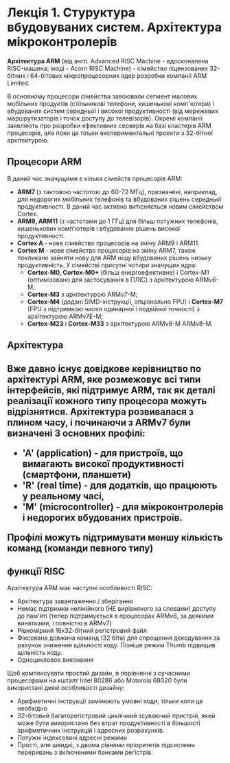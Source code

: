 <h1>Лекція 1. Стуруктура вбудовуваних систем. Архітектура мікроконтролерів</h1>

<strong>Архітектура ARM</strong> (від англ. Advanced RISC Machine - вдосконалена RISC-машина; іноді - Acorn RISC Machine) - сімейство ліцензованих 32-бітних і 64-бітових мікропроцесорних ядер розробки компанії ARM Limited.
<p>В основному процесори сімейства завоювали сегмент масових мобільних продуктів (стільникові телефони, кишенькові комп'ютери) і вбудованих систем середньої і високої продуктивності (від мережевих маршрутизаторів і точок доступу до телевізорів). Окремі компанії заявляють про розробки ефективних серверів на базі кластерів ARM процесорів, але поки це тільки експериментальні проекти з 32-бітної архітектурою.</p>
<h2>Процесори ARM</h2>
<p>В даний час значущими є кілька сімейств процесорів ARM:
<ul>
    <li><strong>ARM7 </strong>(з тактовою частотою до 60-72 МГц), призначені, наприклад, для недорогих мобільних телефонів та вбудованих рішень середньої продуктивності. В даний час активно витісняється новим сімейством Cortex.</li>
    <li><strong>ARM9, ARM11</strong> (з частотами до 1 ГГц) для більш потужних телефонів, кишенькових комп'ютерів і вбудованих рішень високої продуктивності.</li>
    <li> <strong>Cortex A </strong>- нове сімейство процесорів на зміну ARM9 і ARM11.</li>
    <li> <strong>Cortex M </strong>- нове сімейство процесорів на зміну ARM7, також покликане зайняти нову для ARM нішу вбудованих рішень низьку продуктивність. У сімействі присутні чотири значущих ядра:
	   <ul> 
        <li><strong>Cortex-M0, Cortex-M0+ </strong>(більш енергоефективне) і Cortex-M1 (оптимізовано для застосування в ПЛІС) з архітектурою ARMv6-M;</li>
         <li><strong>Cortex-M3</strong> з архітектурою ARMv7-M;</li>
         <li><strong>Cortex-M4</strong> (додані SIMD-інструкції, опціонально FPU) і <strong>Cortex-M7</strong> (FPU з підтримкою чисел одинарної і подвійної точності) з архітектурою ARMv7E-M;</li>
       <li><strong>Cortex-M23</strong> і <strong>Cortex-M33</strong> з архітектурою ARMv8-M ARMv8-M.</li>
        </ul>
	</ul>
	</p>
	
<h2>Архітектура<h2>

   <p>Вже давно існує довідкове керівництво по архітектурі ARM, яке розмежовує всі типи інтерфейсів, які підтримує ARM, так як деталі реалізації кожного типу процесора можуть відрізнятися. Архітектура розвивалася з плином часу, і починаючи з ARMv7 були визначені 3 основних профілі:</p>
<ul>
   <li>'A' (application) - для пристроїв, що вимагають високої продуктивності (смартфони, планшети) </li>
   <li>'R' (real time) - для додатків, що працюють у реальному часі, </li> 
   <li>'M' (microcontroller) - для мікроконтролерів і недорогих вбудованих пристроїв. </li>
</ul>
<p>Профілі можуть підтримувати меншу кількість команд (команди певного типу)</p>

<h2>функції RISC</h2>

<p>Архітектура ARM має наступні особливості RISC:</p>
<ul>
   <li> Архітектура завантаження / зберігання </li>
   <li> Немає підтримки нелінійного (НЕ вирівняного за словами) доступу до пам'яті (тепер підтримується в процесорах ARMv6, за деякими винятками, і повністю в ARMv7) </li>
   <li> Рівномірний 16х32-бітний регістровий файл </li>
   <li> Фіксована довжина команд (32 біта) для спрощення декодування за рахунок зниження щільності коду. Пізніше режим Thumb підвищив щільність коду. </li>
   <li> Одноцикловое виконання </li>
</ul>
<p>Щоб компенсувати простий дизайн, в порівнянні з сучасними процесорами на кшталт Intel 80286 або Motorola 68020 були використані деякі особливості дизайну:</p>
<ul>
    <li>  Арифметичні інструкції замінюють умовні коди, тільки коли це необхідно</li>
    <li> 32-бітовий багаторегістровий циклічний зсуваючий пристрій, який може бути використано без втрат продуктивності в більшості арифметичних інструкцій і адресних розрахунків.</li>
    <li> Потужні індексовані адресні режими</li>
    <li> Прості, але швидкі, з двома рівнями пріоритетів підсистеми переривань з включеними банками регістрів.</li>
</ul>
